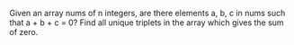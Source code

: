 Given an array nums of n integers, are there elements a, b, c in nums such that a + b + c = 0? Find all unique triplets in the array which gives the sum of zero.

